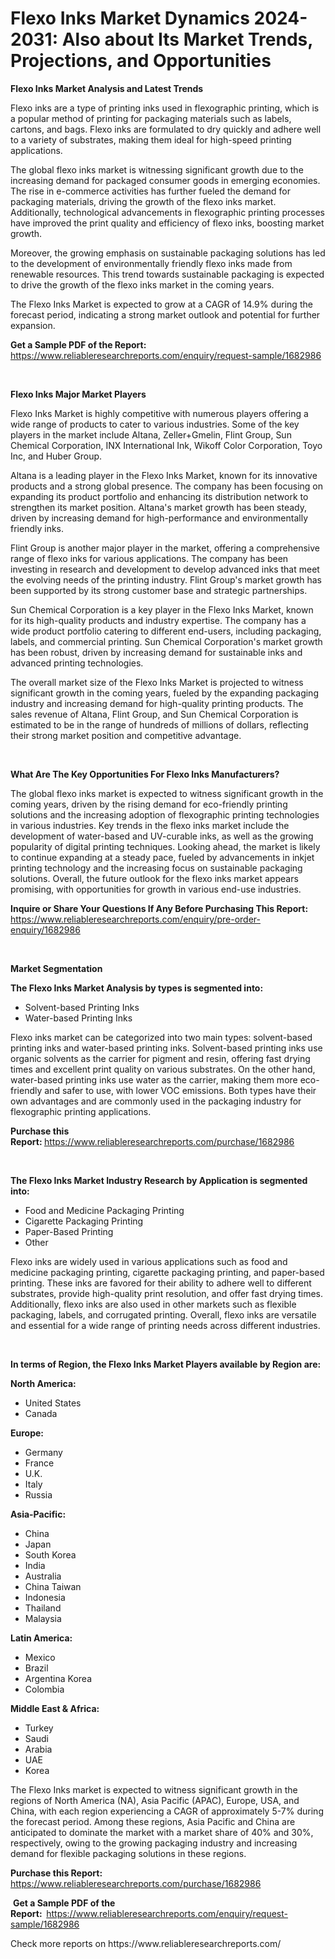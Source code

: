 <p><h1>Flexo Inks Market Dynamics 2024-2031: Also about Its Market Trends, Projections, and Opportunities</h1></p><p><strong>Flexo Inks Market Analysis and Latest Trends</strong></p>
<p><p>Flexo inks are a type of printing inks used in flexographic printing, which is a popular method of printing for packaging materials such as labels, cartons, and bags. Flexo inks are formulated to dry quickly and adhere well to a variety of substrates, making them ideal for high-speed printing applications.</p><p>The global flexo inks market is witnessing significant growth due to the increasing demand for packaged consumer goods in emerging economies. The rise in e-commerce activities has further fueled the demand for packaging materials, driving the growth of the flexo inks market. Additionally, technological advancements in flexographic printing processes have improved the print quality and efficiency of flexo inks, boosting market growth.</p><p>Moreover, the growing emphasis on sustainable packaging solutions has led to the development of environmentally friendly flexo inks made from renewable resources. This trend towards sustainable packaging is expected to drive the growth of the flexo inks market in the coming years.</p><p>The Flexo Inks Market is expected to grow at a CAGR of 14.9% during the forecast period, indicating a strong market outlook and potential for further expansion.</p></p>
<p><strong>Get a Sample PDF of the Report:&nbsp;</strong> <a href="https://www.reliableresearchreports.com/enquiry/request-sample/1682986">https://www.reliableresearchreports.com/enquiry/request-sample/1682986</a></p>
<p>&nbsp;</p>
<p><strong>Flexo Inks Major Market Players</strong></p>
<p><p>Flexo Inks Market is highly competitive with numerous players offering a wide range of products to cater to various industries. Some of the key players in the market include Altana, Zeller+Gmelin, Flint Group, Sun Chemical Corporation, INX International Ink, Wikoff Color Corporation, Toyo Inc, and Huber Group.</p><p>Altana is a leading player in the Flexo Inks Market, known for its innovative products and a strong global presence. The company has been focusing on expanding its product portfolio and enhancing its distribution network to strengthen its market position. Altana's market growth has been steady, driven by increasing demand for high-performance and environmentally friendly inks.</p><p>Flint Group is another major player in the market, offering a comprehensive range of flexo inks for various applications. The company has been investing in research and development to develop advanced inks that meet the evolving needs of the printing industry. Flint Group's market growth has been supported by its strong customer base and strategic partnerships.</p><p>Sun Chemical Corporation is a key player in the Flexo Inks Market, known for its high-quality products and industry expertise. The company has a wide product portfolio catering to different end-users, including packaging, labels, and commercial printing. Sun Chemical Corporation's market growth has been robust, driven by increasing demand for sustainable inks and advanced printing technologies.</p><p>The overall market size of the Flexo Inks Market is projected to witness significant growth in the coming years, fueled by the expanding packaging industry and increasing demand for high-quality printing products. The sales revenue of Altana, Flint Group, and Sun Chemical Corporation is estimated to be in the range of hundreds of millions of dollars, reflecting their strong market position and competitive advantage.</p></p>
<p>&nbsp;</p>
<p><strong>What Are The Key Opportunities For Flexo Inks Manufacturers?</strong></p>
<p><p>The global flexo inks market is expected to witness significant growth in the coming years, driven by the rising demand for eco-friendly printing solutions and the increasing adoption of flexographic printing technologies in various industries. Key trends in the flexo inks market include the development of water-based and UV-curable inks, as well as the growing popularity of digital printing techniques. Looking ahead, the market is likely to continue expanding at a steady pace, fueled by advancements in inkjet printing technology and the increasing focus on sustainable packaging solutions. Overall, the future outlook for the flexo inks market appears promising, with opportunities for growth in various end-use industries.</p></p>
<p><strong>Inquire or Share Your Questions If Any Before Purchasing This Report:</strong> <a href="https://www.reliableresearchreports.com/enquiry/pre-order-enquiry/1682986">https://www.reliableresearchreports.com/enquiry/pre-order-enquiry/1682986</a></p>
<p>&nbsp;</p>
<p><strong>Market Segmentation</strong></p>
<p><strong>The Flexo Inks Market Analysis by types is segmented into:</strong></p>
<p><ul><li>Solvent-based Printing Inks</li><li>Water-based Printing Inks</li></ul></p>
<p><p>Flexo inks market can be categorized into two main types: solvent-based printing inks and water-based printing inks. Solvent-based printing inks use organic solvents as the carrier for pigment and resin, offering fast drying times and excellent print quality on various substrates. On the other hand, water-based printing inks use water as the carrier, making them more eco-friendly and safer to use, with lower VOC emissions. Both types have their own advantages and are commonly used in the packaging industry for flexographic printing applications.</p></p>
<p><strong>Purchase this Report:&nbsp;</strong><a href="https://www.reliableresearchreports.com/purchase/1682986">https://www.reliableresearchreports.com/purchase/1682986</a></p>
<p>&nbsp;</p>
<p><strong>The Flexo Inks Market Industry Research by Application is segmented into:</strong></p>
<p><ul><li>Food and Medicine Packaging Printing</li><li>Cigarette Packaging Printing</li><li>Paper-Based Printing</li><li>Other</li></ul></p>
<p><p>Flexo inks are widely used in various applications such as food and medicine packaging printing, cigarette packaging printing, and paper-based printing. These inks are favored for their ability to adhere well to different substrates, provide high-quality print resolution, and offer fast drying times. Additionally, flexo inks are also used in other markets such as flexible packaging, labels, and corrugated printing. Overall, flexo inks are versatile and essential for a wide range of printing needs across different industries.</p></p>
<p>&nbsp;</p>
<p><strong>In terms of Region, the Flexo Inks Market Players available by Region are:</strong></p>
<p>
    <p> <strong> North America: </strong>
        <ul>
            <li>United States</li>
            <li>Canada</li>
        </ul>
        </p> 
    <p> <strong> Europe: </strong>
        <ul>
            <li>Germany</li>
            <li>France</li>
            <li>U.K.</li>
            <li>Italy</li>
            <li>Russia</li>
        </ul>
        </p> 
    <p> <strong> Asia-Pacific: </strong>
        <ul>
            <li>China</li>
            <li>Japan</li>
            <li>South Korea</li>
            <li>India</li>
            <li>Australia</li>
            <li>China Taiwan</li>
            <li>Indonesia</li>
            <li>Thailand</li>
            <li>Malaysia</li>
        </ul>
        </p> 
    <p> <strong> Latin America: </strong>
        <ul>
            <li>Mexico</li>
            <li>Brazil</li>
            <li>Argentina Korea</li>
            <li>Colombia</li>
        </ul>
        </p> 
    <p> <strong> Middle East & Africa: </strong>
        <ul>
            <li>Turkey</li>
            <li>Saudi</li>
            <li>Arabia</li>
            <li>UAE</li>
            <li>Korea</li>
        </ul>
    </p>
    </p>
<p><p>The Flexo Inks market is expected to witness significant growth in the regions of North America (NA), Asia Pacific (APAC), Europe, USA, and China, with each region experiencing a CAGR of approximately 5-7% during the forecast period. Among these regions, Asia Pacific and China are anticipated to dominate the market with a market share of 40% and 30%, respectively, owing to the growing packaging industry and increasing demand for flexible packaging solutions in these regions.</p></p>
<p><strong>Purchase this Report: </strong><a href="https://www.reliableresearchreports.com/purchase/1682986">https://www.reliableresearchreports.com/purchase/1682986</a></p>
<p>&nbsp;<strong>Get a Sample PDF of the Report:&nbsp;&nbsp;</strong><a href="https://www.reliableresearchreports.com/enquiry/request-sample/1682986">https://www.reliableresearchreports.com/enquiry/request-sample/1682986</a></p>
<p><strong></strong></p>
<p>Check more reports on https://www.reliableresearchreports.com/</p>